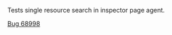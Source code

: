 Tests single resource search in inspector page agent.

[Bug 68998](https://bugs.webkit.org/show_bug.cgi?id=68998)
